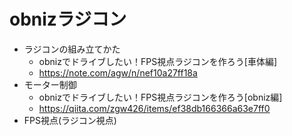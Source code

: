 # obnizラジコン

- ラジコンの組み立てかた
  - obnizでドライブしたい！FPS視点ラジコンを作ろう[車体編]
  - https://note.com/agw/n/nef10a27ff18a
- モーター制御
  - obnizでドライブしたい！FPS視点ラジコンを作ろう[obniz編]
  - https://qiita.com/zgw426/items/ef38db166366a63e7ff0
- FPS視点(ラジコン視点)
